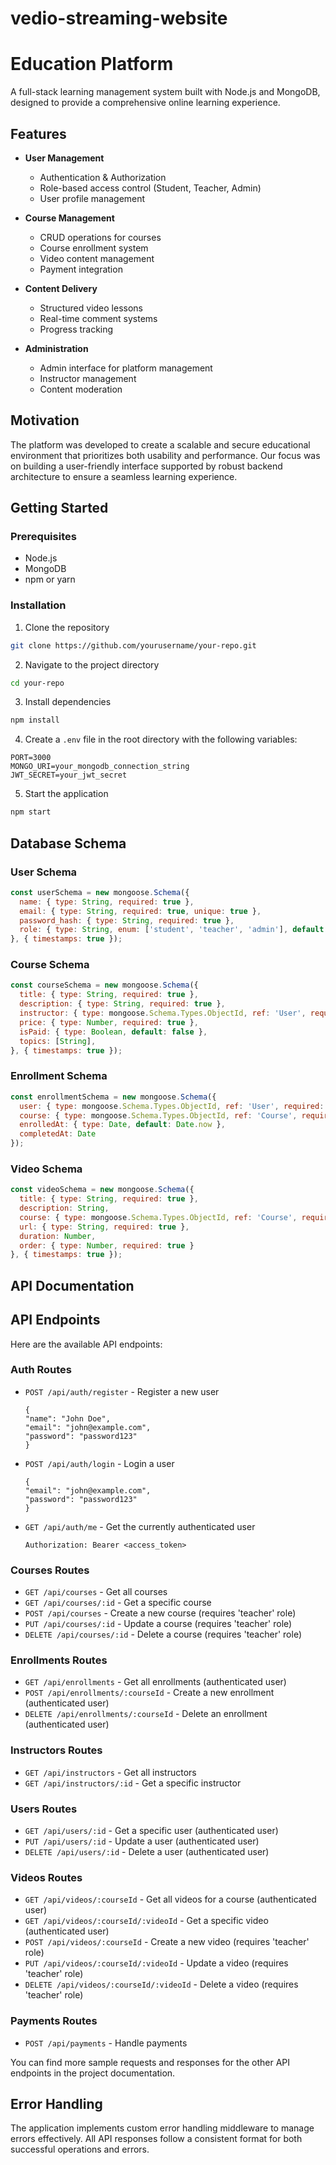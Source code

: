 # vedio-streaming-website
# Education Platform

A full-stack learning management system built with Node.js and MongoDB, designed to provide a comprehensive online learning experience.

## Features

- **User Management**
  - Authentication & Authorization
  - Role-based access control (Student, Teacher, Admin)
  - User profile management

- **Course Management**
  - CRUD operations for courses
  - Course enrollment system
  - Video content management
  - Payment integration

- **Content Delivery**
  - Structured video lessons
  - Real-time comment systems
  - Progress tracking

- **Administration**
  - Admin interface for platform management
  - Instructor management
  - Content moderation

## Motivation

The platform was developed to create a scalable and secure educational environment that prioritizes both usability and performance. Our focus was on building a user-friendly interface supported by robust backend architecture to ensure a seamless learning experience.

## Getting Started

### Prerequisites

- Node.js
- MongoDB
- npm or yarn

### Installation

1. Clone the repository
```bash
git clone https://github.com/yourusername/your-repo.git
```

2. Navigate to the project directory
```bash
cd your-repo
```

3. Install dependencies
```bash
npm install
```

4. Create a `.env` file in the root directory with the following variables:
```plaintext
PORT=3000
MONGO_URI=your_mongodb_connection_string
JWT_SECRET=your_jwt_secret
```

5. Start the application
```bash
npm start
```

## Database Schema

### User Schema
```javascript
const userSchema = new mongoose.Schema({
  name: { type: String, required: true },
  email: { type: String, required: true, unique: true },
  password_hash: { type: String, required: true },
  role: { type: String, enum: ['student', 'teacher', 'admin'], default: 'student' },
}, { timestamps: true });
```

### Course Schema
```javascript
const courseSchema = new mongoose.Schema({
  title: { type: String, required: true },
  description: { type: String, required: true },
  instructor: { type: mongoose.Schema.Types.ObjectId, ref: 'User', required: true },
  price: { type: Number, required: true },
  isPaid: { type: Boolean, default: false },
  topics: [String],
}, { timestamps: true });
```

### Enrollment Schema
```javascript
const enrollmentSchema = new mongoose.Schema({
  user: { type: mongoose.Schema.Types.ObjectId, ref: 'User', required: true },
  course: { type: mongoose.Schema.Types.ObjectId, ref: 'Course', required: true },
  enrolledAt: { type: Date, default: Date.now },
  completedAt: Date
});
```

### Video Schema
```javascript
const videoSchema = new mongoose.Schema({
  title: { type: String, required: true },
  description: String,
  course: { type: mongoose.Schema.Types.ObjectId, ref: 'Course', required: true },
  url: { type: String, required: true },
  duration: Number,
  order: { type: Number, required: true }
}, { timestamps: true });
```

## API Documentation

## API Endpoints

Here are the available API endpoints:

### Auth Routes

- `POST /api/auth/register` - Register a new user
  ```` 
  {
  "name": "John Doe",
  "email": "john@example.com",
  "password": "password123"
  }
  ````
- `POST /api/auth/login` - Login a user
  ````
  {
  "email": "john@example.com",
  "password": "password123"
  }
  ````
- `GET /api/auth/me` - Get the currently authenticated user
  ````
  Authorization: Bearer <access_token>
  ````

### Courses Routes

- `GET /api/courses` - Get all courses
- `GET /api/courses/:id` - Get a specific course
- `POST /api/courses` - Create a new course (requires 'teacher' role)
- `PUT /api/courses/:id` - Update a course (requires 'teacher' role)
- `DELETE /api/courses/:id` - Delete a course (requires 'teacher' role)

### Enrollments Routes

- `GET /api/enrollments` - Get all enrollments (authenticated user)
- `POST /api/enrollments/:courseId` - Create a new enrollment (authenticated user)
- `DELETE /api/enrollments/:courseId` - Delete an enrollment (authenticated user)

### Instructors Routes

- `GET /api/instructors` - Get all instructors
- `GET /api/instructors/:id` - Get a specific instructor

### Users Routes

- `GET /api/users/:id` - Get a specific user (authenticated user)
- `PUT /api/users/:id` - Update a user (authenticated user)
- `DELETE /api/users/:id` - Delete a user (authenticated user)

### Videos Routes

- `GET /api/videos/:courseId` - Get all videos for a course (authenticated user)
- `GET /api/videos/:courseId/:videoId` - Get a specific video (authenticated user)
- `POST /api/videos/:courseId` - Create a new video (requires 'teacher' role)
- `PUT /api/videos/:courseId/:videoId` - Update a video (requires 'teacher' role)
- `DELETE /api/videos/:courseId/:videoId` - Delete a video (requires 'teacher' role)

### Payments Routes

- `POST /api/payments` - Handle payments

You can find more sample requests and responses for the other API endpoints in the project documentation.
## Error Handling

The application implements custom error handling middleware to manage errors effectively. All API responses follow a consistent format for both successful operations and errors.
